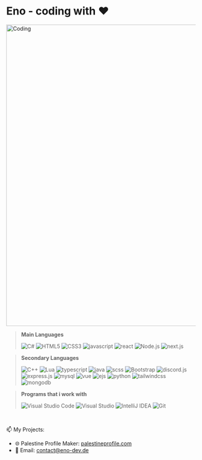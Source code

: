 <h1 align="left">Eno - coding with ♥️</h1> 
<img align="center" alt="Coding" width="800" src="https://i.imgur.com/25eHiKI.png">

<blockquote>
<p dir="auto"><strong>Main Languages</strong></p>
<p align="left"> 
  <img src="https://img.shields.io/badge/C%23-black?style=for-the-badge&amp;logo=c%23" alt="C#">
  <img src="https://img.shields.io/badge/HTML5-black?style=for-the-badge&amp;logo=html5" alt="HTML5">
  <img src="https://img.shields.io/badge/CSS3-black?style=for-the-badge&amp;logo=css3&logoColor=blue" alt="CSS3">
  <img src="https://img.shields.io/badge/javascript-black?style=for-the-badge&amp;logo=javascript" alt="javascript">
  <img src="https://img.shields.io/badge/react-black?style=for-the-badge&amp;logo=react" alt="react">
  <img src="https://img.shields.io/badge/Node.js-black?style=for-the-badge&amp;logo=node.js" alt="Node.js">
  <img src="https://img.shields.io/badge/next.js-black?style=for-the-badge&amp;logo=next.js" alt="next.js">
</p>
</blockquote>
<blockquote>
<p dir="auto"><strong>Secondary Languages</strong></p>
<p align="left"> 
  <img src="https://img.shields.io/badge/C++-black?style=for-the-badge&amp;logo=c%2B%2B" alt="C++">
  <img src="https://img.shields.io/badge/Lua-black?style=for-the-badge&logo=lua" alt="Lua">
  <img src="https://img.shields.io/badge/typescript-black?style=for-the-badge&amp;logo=typescript" alt="typescript">
  <img src="https://img.shields.io/badge/java-black?style=for-the-badge&amp;logo=java" alt="java">
  <img src="https://img.shields.io/badge/SCSS-black?style=for-the-badge&amp;logo=scss&logoColor=pink" alt="scss">
  <img src="https://img.shields.io/badge/Bootstrap-black?style=for-the-badge&amp;logo=bootstrap" alt="Bootstrap">
  <img src="https://img.shields.io/badge/discord.js-black?style=for-the-badge&amp;logo=discord" alt="discord.js">
  <img src="https://img.shields.io/badge/express.js-black?style=for-the-badge&amp;logo=express" alt="express.js">
  <img src="https://img.shields.io/badge/mysql-black?style=for-the-badge&amp;logo=mysql" alt="mysql">
  <img src="https://img.shields.io/badge/vue.js-black?style=for-the-badge&amp;logo=vue.js" alt="vue">
  <img src="https://img.shields.io/badge/ejs-black?style=for-the-badge&amp;logo=ejs&logoColor=yellow" alt="ejs">
  <img src="https://img.shields.io/badge/python-black?style=for-the-badge&amp;logo=python" alt="python">
  <img src="https://img.shields.io/badge/tailwindcss-black?style=for-the-badge&amp;logo=tailwindcss" alt="tailwindcss">
  <img src="https://img.shields.io/badge/mongodb-black?style=for-the-badge&amp;logo=mongodb" alt="mongodb">
</p>
</blockquote>
<blockquote>
<p dir="auto"><strong>Programs that i work with</strong></p>
<p align="left"> 
<img src="https://img.shields.io/badge/Visual%20Studio%20Code-black?style=for-the-badge&logo=visual-studio-code&logoColor=blue" alt="Visual Studio Code">
<img src="https://img.shields.io/badge/visual%20studio-black?style=for-the-badge&logo=visual-studio&logoColor=purple" alt="Visual Studio">
<img src="https://img.shields.io/badge/IntelliJ%20IDEA-black?style=for-the-badge&logo=intellij-idea" alt="IntelliJ IDEA">
<img src="https://img.shields.io/badge/Git-black?style=for-the-badge&logo=git" alt="Git">
</p>
</blockquote>
 
  <br>
<p dir="auto"><g-emoji class="g-emoji" alias="mailbox" fallback-src="https://github.githubassets.com/images/icons/emoji/unicode/1f4eb.png">📫</g-emoji> My Projects:</p>
<ul dir="auto">
  <li><g-emoji class="g-emoji" alias="globe_with_meridians" fallback-src="https://github.githubassets.com/images/icons/emoji/unicode/1f310.png">🌐</g-emoji> Palestine Profile Maker: <a href="http://palestineprofile.com/" rel="nofollow">palestineprofile.com</a></li>
<li><g-emoji class="g-emoji" alias="email" fallback-src="https://github.githubassets.com/images/icons/emoji/unicode/1f4e7.png">📧</g-emoji> Email: <a href=eno@clouddev.de">contact@eno-dev.de</a></li>
</ul>
<br>
  
  
  
